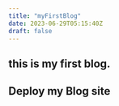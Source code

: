 ```yaml
---
title: "myFirstBlog"
date: 2023-06-29T05:15:40Z
draft: false
---
```


## this is my first blog.

## Deploy my Blog site
